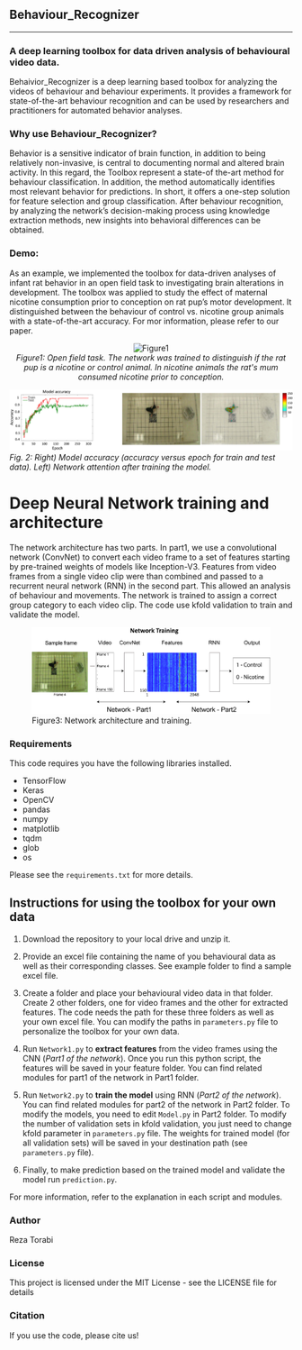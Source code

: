 
## Behaviour_Recognizer
_____________________________________________________________________________________________________
### A deep learning toolbox for data driven analysis of behavioural video data.

Behaivior_Recognizer is a deep learning based toolbox for analyzing the videos of behaviour and behaviour experiments. It provides a framework for state-of-the-art behaviour recognition and can be used by researchers and practitioners for automated behavior analyses. 

### Why use Behaviour_Recognizer?
Behavior is a sensitive indicator of brain function, in addition to being relatively non-invasive, is central to documenting normal and altered brain activity. In this regard, the Toolbox represent a state-of the-art method for behaviour classification. In addition, the method automatically identifies most relevant behavior for predictions. In short, it offers a one-step solution for feature selection and group classification. After behaviour recognition, by analyzing the network’s decision-making process using knowledge extraction methods, new insights into behavioral differences can be obtained.

### Demo:
As an example, we implemented the toolbox for data-driven analyses of infant rat behavior in an open field task to investigating brain alterations in development. The toolbox was applied to study the effect of maternal nicotine consumption prior to conception on rat pup’s motor development. It distinguished between the behaviour of control vs. nicotine group animals with a state-of-the-art accuracy. For mor information, please refer to our paper.

<p align="center">
    <img src="https://github.com/rezatorabi13/Behaviour_Recognizer/blob/master/docs/Figure1.gif" alt="Figure1" width="280"/>
    <br>
    <em>Figure1: Open field task. The network was trained to distinguish if the rat pup is a nicotine or control animal. In nicotine animals the rat's mum consumed nicotine prior to conception.</em>
</p>


<p>
    <img src="https://github.com/rezatorabi13/Behaviour_Recognizer/blob/master/docs/Figure2.jpg" alt="Figure2" width="700"/>
    <br>
    <em>Fig. 2: Right) Model accuracy (accuracy versus epoch for train and test data). Left) Network attention after training the model.</em>
</p>

# Deep Neural Network training and architecture

The network architecture has two parts. In part1, we use a convolutional network (ConvNet) to convert each video frame to a set of features starting by pre-trained weights of models like Inception-V3. Features from video frames from a single video clip were than combined and passed to a recurrent neural network (RNN) in the second part. This allowed an analysis of behaviour and movements. The network is trained to assign a correct group category to each video clip. The code use kfold validation to train and validate the model.

<figure>
  <img src="https://github.com/rezatorabi13/Behaviour_Recognizer/blob/master/docs/Figure3.jpg" alt="Figure3" width="700"/>
  <figcaption>Figure3: Network architecture and training.</figcaption>
</figure>

### Requirements
This code requires you have the following libraries installed. 
- TensorFlow
- Keras
- OpenCV
- pandas
- numpy
- matplotlib
- tqdm
- glob
- os

Please see the `requirements.txt` for more details. 

## Instructions for using the toolbox for your own data

1. Download the repository to your local drive and unzip it.

2. Provide an excel file containing the name of you behavioural data as well as their corresponding classes. See example folder to find a sample excel file.

3. Create a folder and place your behavioural video data in that folder. Create 2 other folders, one for video frames and the other for extracted features. The code needs the path for these three folders as well as your own excel file. You can modify the paths in <code>parameters.py</code> file to personalize the toolbox for your own data.
 
4. Run <code>Network1.py</code> to **extract features** from the video frames using the CNN (*Part1 of the network*). Once you run this python script, the features will be saved in your feature folder. You can find related modules for part1 of the network in Part1 folder. 

5. Run <code>Network2.py</code> to **train the model** using RNN (*Part2 of the network*). You can find related modules for part2 of the network in Part2 folder. To modify the models, you need to edit <code>Model.py</code> in Part2 folder. To modify the number of validation sets in kfold validation, you just need to change kfold parameter in <code>parameters.py</code> file. The weights for trained model (for all validation sets) will be saved in your destination path (see <code>parameters.py</code> file). 

6. Finally, to make prediction based on the trained model and validate the model run <code>prediction.py</code>.

 For more information, refer to the explanation in each script and modules.

### Author
Reza Torabi

### License

This project is licensed under the MIT License - see the LICENSE file for details

### Citation

If you use the code, please cite us!
